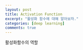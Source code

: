 ```yaml
---
layout: post
title: Activation Function
excerpt: "활성화 함수에 대해 알아보자."
categories: [deep learning]
comments: true
---
```


활성화함수의 역할
